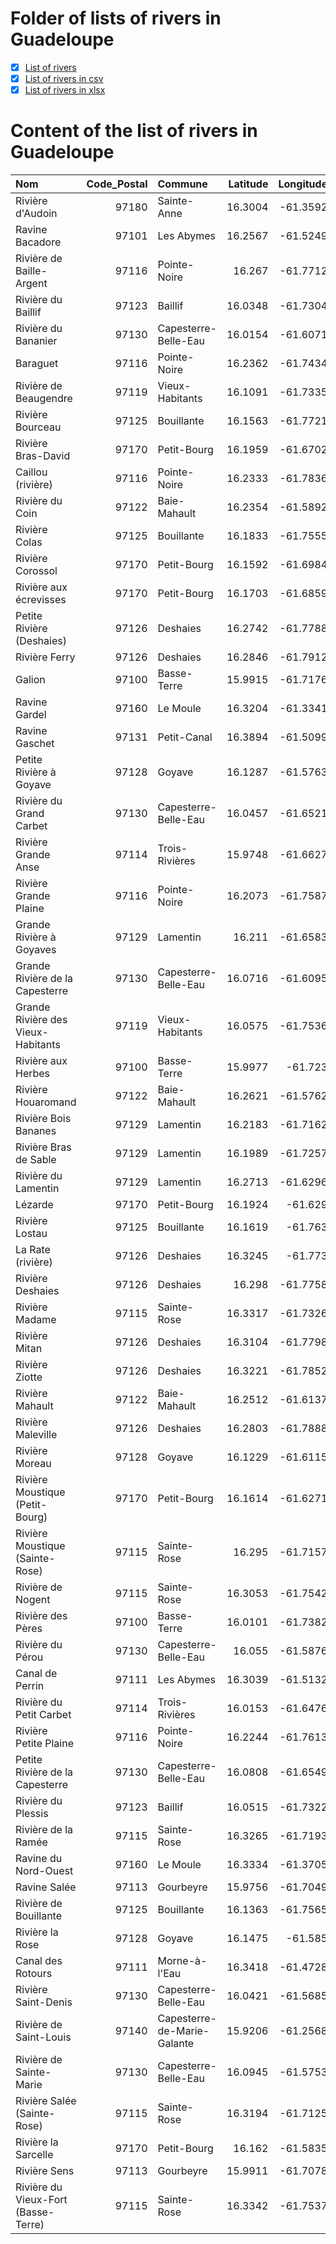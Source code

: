 # Folder of lists of rivers in Guadeloupe

- [x] [List of rivers](rivers.md)
- [x] [List of rivers in csv](rivers.csv)
- [x] [List of rivers in xlsx](rivers.xlsx)

# Content of the list of rivers in Guadeloupe

| Nom                                 |   Code_Postal | Commune                     |   Latitude |   Longitude |
|:------------------------------------|--------------:|:----------------------------|-----------:|------------:|
| Rivière d'Audoin                    |         97180 | Sainte-Anne                 |    16.3004 |    -61.3592 |
| Ravine Bacadore                     |         97101 | Les Abymes                  |    16.2567 |    -61.5249 |
| Rivière de Baille-Argent            |         97116 | Pointe-Noire                |    16.267  |    -61.7712 |
| Rivière du Baillif                  |         97123 | Baillif                     |    16.0348 |    -61.7304 |
| Rivière du Bananier                 |         97130 | Capesterre-Belle-Eau        |    16.0154 |    -61.6071 |
| Baraguet                            |         97116 | Pointe-Noire                |    16.2362 |    -61.7434 |
| Rivière de Beaugendre               |         97119 | Vieux-Habitants             |    16.1091 |    -61.7335 |
| Rivière Bourceau                    |         97125 | Bouillante                  |    16.1563 |    -61.7721 |
| Rivière Bras-David                  |         97170 | Petit-Bourg                 |    16.1959 |    -61.6702 |
| Caillou (rivière)                   |         97116 | Pointe-Noire                |    16.2333 |    -61.7836 |
| Rivière du Coin                     |         97122 | Baie-Mahault                |    16.2354 |    -61.5892 |
| Rivière Colas                       |         97125 | Bouillante                  |    16.1833 |    -61.7555 |
| Rivière Corossol                    |         97170 | Petit-Bourg                 |    16.1592 |    -61.6984 |
| Rivière aux écrevisses              |         97170 | Petit-Bourg                 |    16.1703 |    -61.6859 |
| Petite Rivière (Deshaies)           |         97126 | Deshaies                    |    16.2742 |    -61.7788 |
| Rivière Ferry                       |         97126 | Deshaies                    |    16.2846 |    -61.7912 |
| Galion                              |         97100 | Basse-Terre                 |    15.9915 |    -61.7176 |
| Ravine Gardel                       |         97160 | Le Moule                    |    16.3204 |    -61.3341 |
| Ravine Gaschet                      |         97131 | Petit-Canal                 |    16.3894 |    -61.5099 |
| Petite Rivière à Goyave             |         97128 | Goyave                      |    16.1287 |    -61.5763 |
| Rivière du Grand Carbet             |         97130 | Capesterre-Belle-Eau        |    16.0457 |    -61.6521 |
| Rivière Grande Anse                 |         97114 | Trois-Rivières              |    15.9748 |    -61.6627 |
| Rivière Grande Plaine               |         97116 | Pointe-Noire                |    16.2073 |    -61.7587 |
| Grande Rivière à Goyaves            |         97129 | Lamentin                    |    16.211  |    -61.6583 |
| Grande Rivière de la Capesterre     |         97130 | Capesterre-Belle-Eau        |    16.0716 |    -61.6095 |
| Grande Rivière des Vieux-Habitants  |         97119 | Vieux-Habitants             |    16.0575 |    -61.7536 |
| Rivière aux Herbes                  |         97100 | Basse-Terre                 |    15.9977 |    -61.723  |
| Rivière Houaromand                  |         97122 | Baie-Mahault                |    16.2621 |    -61.5762 |
| Rivière Bois Bananes                |         97129 | Lamentin                    |    16.2183 |    -61.7162 |
| Rivière Bras de Sable               |         97129 | Lamentin                    |    16.1989 |    -61.7257 |
| Rivière du Lamentin                 |         97129 | Lamentin                    |    16.2713 |    -61.6296 |
| Lézarde                             |         97170 | Petit-Bourg                 |    16.1924 |    -61.629  |
| Rivière Lostau                      |         97125 | Bouillante                  |    16.1619 |    -61.763  |
| La Rate (rivière)                   |         97126 | Deshaies                    |    16.3245 |    -61.773  |
| Rivière Deshaies                    |         97126 | Deshaies                    |    16.298  |    -61.7758 |
| Rivière Madame                      |         97115 | Sainte-Rose                 |    16.3317 |    -61.7326 |
| Rivière Mitan                       |         97126 | Deshaies                    |    16.3104 |    -61.7798 |
| Rivière Ziotte                      |         97126 | Deshaies                    |    16.3221 |    -61.7852 |
| Rivière Mahault                     |         97122 | Baie-Mahault                |    16.2512 |    -61.6137 |
| Rivière Maleville                   |         97126 | Deshaies                    |    16.2803 |    -61.7888 |
| Rivière Moreau                      |         97128 | Goyave                      |    16.1229 |    -61.6115 |
| Rivière Moustique (Petit-Bourg)     |         97170 | Petit-Bourg                 |    16.1614 |    -61.6271 |
| Rivière Moustique (Sainte-Rose)     |         97115 | Sainte-Rose                 |    16.295  |    -61.7157 |
| Rivière de Nogent                   |         97115 | Sainte-Rose                 |    16.3053 |    -61.7542 |
| Rivière des Pères                   |         97100 | Basse-Terre                 |    16.0101 |    -61.7382 |
| Rivière du Pérou                    |         97130 | Capesterre-Belle-Eau        |    16.055  |    -61.5876 |
| Canal de Perrin                     |         97111 | Les Abymes                  |    16.3039 |    -61.5132 |
| Rivière du Petit Carbet             |         97114 | Trois-Rivières              |    16.0153 |    -61.6476 |
| Rivière Petite Plaine               |         97116 | Pointe-Noire                |    16.2244 |    -61.7613 |
| Petite Rivière de la Capesterre     |         97130 | Capesterre-Belle-Eau        |    16.0808 |    -61.6549 |
| Rivière du Plessis                  |         97123 | Baillif                     |    16.0515 |    -61.7322 |
| Rivière de la Ramée                 |         97115 | Sainte-Rose                 |    16.3265 |    -61.7193 |
| Ravine du Nord-Ouest                |         97160 | Le Moule                    |    16.3334 |    -61.3705 |
| Ravine Salée                        |         97113 | Gourbeyre                   |    15.9756 |    -61.7049 |
| Rivière de Bouillante               |         97125 | Bouillante                  |    16.1363 |    -61.7565 |
| Rivière la Rose                     |         97128 | Goyave                      |    16.1475 |    -61.585  |
| Canal des Rotours                   |         97111 | Morne-à-l'Eau               |    16.3418 |    -61.4728 |
| Rivière Saint-Denis                 |         97130 | Capesterre-Belle-Eau        |    16.0421 |    -61.5685 |
| Rivière de Saint-Louis              |         97140 | Capesterre-de-Marie-Galante |    15.9206 |    -61.2568 |
| Rivière de Sainte-Marie             |         97130 | Capesterre-Belle-Eau        |    16.0945 |    -61.5753 |
| Rivière Salée (Sainte-Rose)         |         97115 | Sainte-Rose                 |    16.3194 |    -61.7125 |
| Rivière la Sarcelle                 |         97170 | Petit-Bourg                 |    16.162  |    -61.5835 |
| Rivière Sens                        |         97113 | Gourbeyre                   |    15.9911 |    -61.7078 |
| Rivière du Vieux-Fort (Basse-Terre) |         97115 | Sainte-Rose                 |    16.3342 |    -61.7537 |